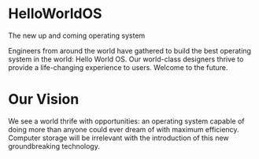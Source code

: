 # HelloWorldOS
The new up and coming operating system

Engineers from around the world have gathered to build the best operating system in the world: Hello World OS. Our world-class designers thrive to provide a life-changing experience to users. Welcome to the future.

# Our Vision
We see a world thrife with opportunities: an operating system capable of doing more than anyone could ever dream of with maximum efficiency.
Computer storage will be irrelevant with the introduction of this new groundbreaking technology.
